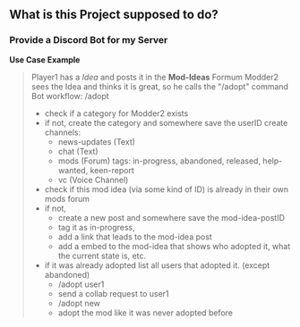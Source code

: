 ## What is this Project supposed to do?

### Provide a Discord Bot for my Server

**Use Case Example**

> Player1 has a *Idea* and posts it in the **Mod-Ideas** Formum
> Modder2 sees the Idea and thinks it is great, so he calls the "/adopt" command
Bot workflow:
> /adopt
> - check if a category for Modder2 exists
> - if not, create the category and somewhere save the userID
>   create channels:
>   - news-updates (Text)
>   - chat (Text)
>   - mods (Forum) tags: in-progress, abandoned, released, help-wanted, keen-report
>   - vc (Voice Channel)
> - check if this mod idea (via some kind of ID) is already in their own mods forum
> - if not,
>   - create a new post and somewhere save the mod-idea-postID
>   - tag it as in-progress,
>   - add a link that leads to the mod-idea post
>   - add a embed to the mod-idea that shows who adopted it, what the current state is, etc.
> - if it was already adopted list all users that adopted it. (except abandoned)
>   - /adopt user1
>   - send a collab request to user1
>   - /adopt new
>   - adopt the mod like it was never adopted before
